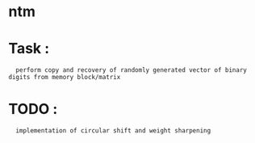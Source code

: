 # ntm
# Task :
      perform copy and recovery of randomly generated vector of binary digits from memory block/matrix
# TODO : 
      implementation of circular shift and weight sharpening 
